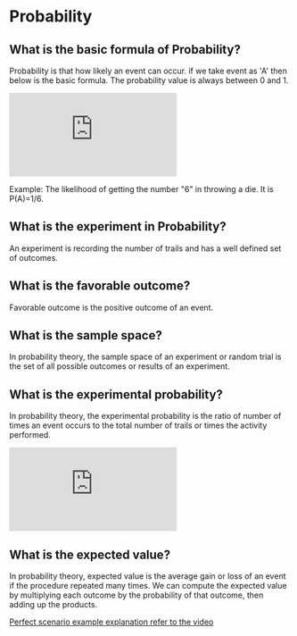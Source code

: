 
# Probability

## What is the basic formula of Probability?

Probability is that how likely an event can occur. if we take event as 'A' then below is the basic formula. The probability value is always between 0 and 1. 

![Probability Formula](https://latex.codecogs.com/gif.latex?P%28A%29%3D%5Cfrac%7B%5Ctext%7BNumber%20of%20ways%20it%20can%20happen%7D%7D%7B%5Ctext%7BTotal%20number%20of%20outcomes%7D%7D)

Example: The likelihood of getting the number "6" in throwing a die. It is P(A)=1/6.

## What is the experiment in Probability?

An experiment is recording the number of trails and has a well defined set of outcomes. 

## What is the favorable outcome?

Favorable outcome is the positive outcome of an event.

## What is the sample space?

In probability theory, the sample space of an experiment or random trial is the set of all possible outcomes or results of an experiment.

## What is the experimental probability?

In probability theory, the experimental probability is the ratio of number of times an event occurs to the total number of trails or times the activity performed. 

![Experimental Probability](https://latex.codecogs.com/gif.latex?E%28A%29%20%3D%20%5Cfrac%7B%5Ctext%7BNumber%20of%20times%20an%20event%20occurs%7D%7D%7B%5Ctext%7BTotal%20number%20of%20trails%7D%7D)

## What is the expected value?

In probability theory, expected value is the average gain or loss of an event if the procedure repeated many times. We can compute the expected value by multiplying each outcome by the probability of that outcome, then adding up the products. 

[Perfect scenario example explanation refer to the video](https://www.youtube.com/watch?v=q-FAmfkOkYU)

